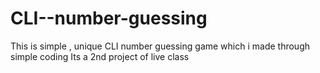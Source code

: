 # CLI--number-guessing
This is simple , unique CLI number guessing game which i  made through simple coding Its a 2nd project of live class
